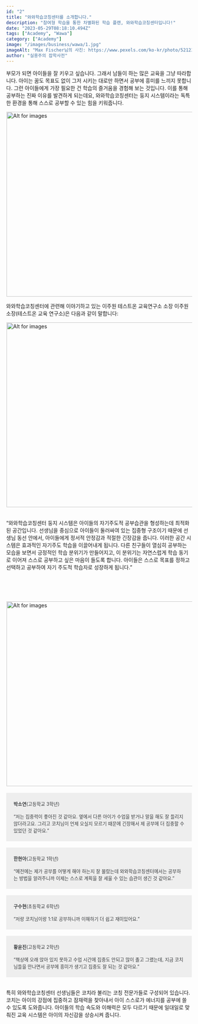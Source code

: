 ```yaml
---
id: "2"
title: "와와학습코칭센터를 소개합니다."
description: "참여형 학습을 통한 차별화된 학습 플랜, 와와학습코칭센터입니다!"
date: "2023-05-29T08:18:10.494Z"
tags: ["Academy", "Wawa"]
category: ["Academy"]
image: "/images/business/wawa/1.jpg"
imageAlt: "Max Fischer님의 사진: https://www.pexels.com/ko-kr/photo/5212345/"
author: "실용주의 잡학사전"
---
```


<p className="mb-3 font-light text-gray-500 dark:text-gray-400 first-line:uppercase first-line:tracking-widest first-letter:text-7xl first-letter:font-bold first-letter:text-gray-900 dark:first-letter:text-gray-100 first-letter:mr-3 first-letter:float-left">
부모가 되면 아이들을 잘 키우고 싶습니다. 그래서 남들이 하는 많은 교육을 그냥 따라합니다. 아이는 꿈도 목표도 없이 그저 시키는 대로만 하면서 공부에 흥미를 느끼지 못합니다.
그런 아이들에게 가장 필요한 건 학습의 즐거움을 경험해 보는 것입니다. 이를 통해 공부하는 진짜 이유를 발견하게 되는데요, 와와학습코칭센터는 둥지 시스템이라는 독특한 환경을 통해 스스로 공부할 수 있는 힘을 키워줍니다.
</p>
<div className="relative">
  <!-- <div className="flex" style="transform:translateX(-600px)"> -->
  <div className="flex flex-wrap justify-center not-prose">
    <img
        height="500px"
        width="700px"
        className="cover "
        style="margin:1px"
        alt="Alt for images"
        src="/images/business/wawa/2.png"
    />
  </div>
</div>
<p className="font-light text-gray-500 dark:text-gray-400">
와와학습코칭센터에 관련해 이야기하고 있는 이주원 테스트온 교육연구소 소장 이주원 소장(테스트온 교육 연구소)은 다음과 같이 말합니다: 
</p>

<div className="relative">
  <!-- <div className="flex" style="transform:translateX(-600px)"> -->
  <div className="flex flex-wrap justify-center not-prose">
    <img
        height="500px"
        width="700px"
        className="cover "
        style="margin:1px"
        alt="Alt for images"
        src="/images/business/wawa/3.png"
    />
  </div>
</div>

<br/>
<div className="gap-2.5 p-4 border-t-4 border-blue-200  rounded-lg text-left font-medium drop-shadow-lg bg-[rgba(235,242,254,1)] text-[rgba(35,46,82,1)]">
  <p className="p-2 text-[22px]">
    “와와학습코칭센터 둥지 시스템은 아이들의 자기주도적 공부습관을 형성하는데 최적화된 공간입니다. 선생님을 중심으로 아이들이 둘러싸여 있는 집중형 구조이기 때문에 선생님 동선 안에서, 아이들에게 정서적 안정감과 적절한 긴장감을 줍니다. 이러한 공간 시스템은 효과적인 자기주도 학습을 이끌어내게 됩니다. 다른 친구들이 열심히 공부하는 모습을 보면서 긍정적인 학습 분위기가 만들어지고, 이 분위기는 자연스럽게 학습 동기로 이어져 스스로 공부하고 싶은 마음이 들도록 합니다. 아이들은 스스로 목표를 정하고 선택하고 공부하여 자기 주도적 학습자로 성장하게 됩니다.”
  </p>
</div>
<br/>
<br/>
<br/>
<br/>


<div className="relative">
  <!-- <div className="flex" style="transform:translateX(-600px)"> -->
  <div className="flex flex-wrap justify-center not-prose">
    <img
        height="500px"
        width="700px"
        className="cover "
        style="margin:1px"
        alt="Alt for images"
        src="/images/business/wawa/5.png"
    />
  </div>
</div>

<br/>
<div style="background-color:rgba(105,105,105,.1); padding:20px;">
  <pre-wrap style="font-size: 90%; color: #373a3c;"><strong>박소연</strong>(고등학교 3학년)<br><br>  “저는 집중력이 좋아진 것 같아요. 옆에서 다른 아이가 수업을 받거나 말을 해도 잘 들리지 않더라고요. 그리고 코치님이 언제 오실지 모르기 때문에 긴장해서 제 공부에 더 집중할 수 있었던 것 같아요.”</pre-wrap>
</div>

<br/>
<div style="background-color:rgba(105,105,105,.1); padding:20px;">
  <pre-wrap style="font-size: 90%; color: #373a3c;"><strong>한현아</strong>(고등학교 1학년)<br><br>  “예전에는 제가 공부를 어떻게 해야 하는지 잘 몰랐는데 와와학습코칭센터에서는 공부하는 방법을 알려주니까 이제는 스스로 계획을 잘 세울 수 있는 습관이 생긴 것 같아요.”</pre-wrap>
</div>

<br/>
<div style="background-color:rgba(105,105,105,.1); padding:20px;">
  <pre-wrap style="font-size: 90%; color: #373a3c;"><strong>구수현</strong>(초등학교 6학년)<br><br>  “저랑 코치님이랑 1:1로 공부하니까 이해하기 더 쉽고 재미있어요.”</pre-wrap>
</div>

<br/>
<div style="background-color:rgba(105,105,105,.1); padding:20px;">
  <pre-wrap style="font-size: 90%; color: #373a3c;"><strong>황윤진</strong>(고등학교 2학년)<br><br>  “책상에 오래 앉아 있지 못하고 수업 시간에 집중도 안되고 많이 졸고 그랬는데, 지금 코치님들을 만나면서 공부에 흥미가 생기고 집중도 잘 되는 것 같아요.”</pre-wrap>
</div>

<br/>

<p className="font-light text-gray-500 dark:text-gray-400">
특히 와와학습코칭센터 선생님들은 코치라 불리는 코칭 전문가들로 구성되어 있습니다. 코치는 아이의 강점에 집중하고 잠재력을 찾아내서 아이 스스로가 에너지를 공부에 쓸 수 있도록 도와줍니다. 아이들의 학습 속도와 이해력은 모두 다르기 때문에 일대일로 맞춰진 교육 시스템은 아이의 자신감을 상승시켜 줍니다.
</p>
